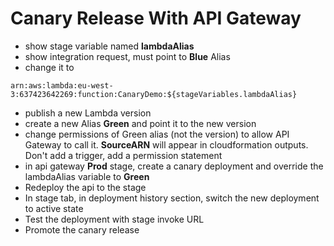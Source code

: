 # Canary Release With API Gateway

* show stage variable named **lambdaAlias**
* show integration request, must point to **Blue** Alias
* change it to 

```
arn:aws:lambda:eu-west-3:637423642269:function:CanaryDemo:${stageVariables.lambdaAlias}
```

* publish a new Lambda version
* create a new Alias **Green** and point it to the new version
* change permissions of Green alias (not the version) to allow API Gateway to call it. **SourceARN** will appear in cloudformation outputs. Don't add a trigger, add a permission statement
* in api gateway **Prod** stage, create a canary deployment and override the lambdaAlias variable to **Green**
* Redeploy the api to the stage
* In stage tab, in deployment history section, switch the new deployment to active state
* Test the deployment with stage invoke URL
* Promote the canary release